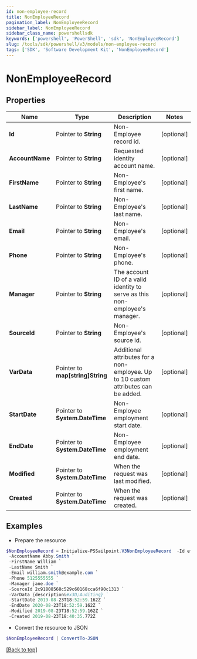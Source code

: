 ```yaml
---
id: non-employee-record
title: NonEmployeeRecord
pagination_label: NonEmployeeRecord
sidebar_label: NonEmployeeRecord
sidebar_class_name: powershellsdk
keywords: ['powershell', 'PowerShell', 'sdk', 'NonEmployeeRecord'] 
slug: /tools/sdk/powershell/v3/models/non-employee-record
tags: ['SDK', 'Software Development Kit', 'NonEmployeeRecord']
---
```



# NonEmployeeRecord

## Properties

Name | Type | Description | Notes
------------ | ------------- | ------------- | -------------
**Id** |  Pointer to **String** | Non-Employee record id. | [optional] 
**AccountName** |  Pointer to **String** | Requested identity account name. | [optional] 
**FirstName** |  Pointer to **String** | Non-Employee's first name. | [optional] 
**LastName** |  Pointer to **String** | Non-Employee's last name. | [optional] 
**Email** |  Pointer to **String** | Non-Employee's email. | [optional] 
**Phone** |  Pointer to **String** | Non-Employee's phone. | [optional] 
**Manager** |  Pointer to **String** | The account ID of a valid identity to serve as this non-employee's manager. | [optional] 
**SourceId** |  Pointer to **String** | Non-Employee's source id. | [optional] 
**VarData** |  Pointer to **map[string]String** | Additional attributes for a non-employee. Up to 10 custom attributes can be added. | [optional] 
**StartDate** |  Pointer to **System.DateTime** | Non-Employee employment start date. | [optional] 
**EndDate** |  Pointer to **System.DateTime** | Non-Employee employment end date. | [optional] 
**Modified** |  Pointer to **System.DateTime** | When the request was last modified. | [optional] 
**Created** |  Pointer to **System.DateTime** | When the request was created. | [optional] 

## Examples

- Prepare the resource
```powershell
$NonEmployeeRecord = Initialize-PSSailpoint.V3NonEmployeeRecord  -Id ef38f94347e94562b5bb8424a56397d8 `
 -AccountName Abby.Smith `
 -FirstName William `
 -LastName Smith `
 -Email william.smith@example.com `
 -Phone 5125555555 `
 -Manager jane.doe `
 -SourceId 2c91808568c529c60168cca6f90c1313 `
 -VarData {description&#x3D;Auditing} `
 -StartDate 2019-08-23T18:52:59.162Z `
 -EndDate 2020-08-23T18:52:59.162Z `
 -Modified 2019-08-23T18:52:59.162Z `
 -Created 2019-08-23T18:40:35.772Z
```

- Convert the resource to JSON
```powershell
$NonEmployeeRecord | ConvertTo-JSON
```


[[Back to top]](#) 

